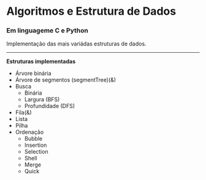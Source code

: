 # Algoritmos e Estrutura de Dados

### Em linguageme C e Python

Implementação das mais variádas estruturas de dados.

-----
**Estruturas implementadas**
- Árvore binária
- Árvore de segmentos (segmentTree)(&)
- Busca
  - Binária
  - Largura (BFS)
  - Profundidade (DFS)
- Fila(&)
- Lista
- Pilha
- Ordenação
  - Bubble
  - Insertion
  - Selection
  - Shell
  - Merge
  - Quick


